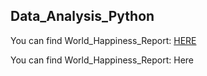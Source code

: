 ## Data_Analysis_Python

You can find World_Happiness_Report: [HERE](./World_Economic_Report/World_Economic_Data_Analysis.ipynb)


You can find World_Happiness_Report: Here
